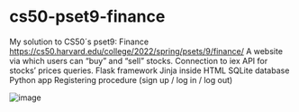 # cs50-pset9-finance
My solution to CS50´s pset9: Finance
https://cs50.harvard.edu/college/2022/spring/psets/9/finance/
A website via which users can “buy” and “sell” stocks.
Connection to iex API for stocks’ prices queries.
Flask framework
Jinja inside HTML
SQLite database
Python app
Registering procedure (sign up / log in / log out)

![image](https://user-images.githubusercontent.com/82969412/179825999-8daffa07-7afd-4ead-ac26-6dee1bea16e0.png)

